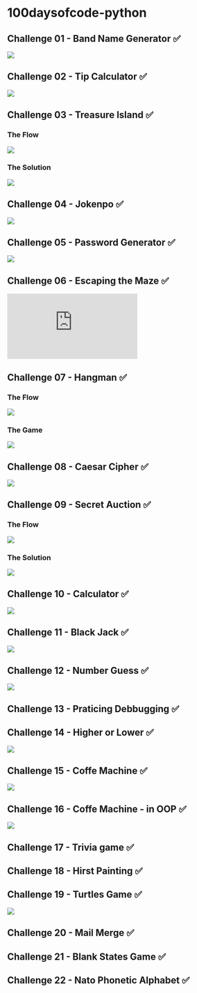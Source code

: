 # 100daysofcode-python

## Challenge 01 - Band Name Generator ✅

![](./assets/BandNameGenerator.gif)

## Challenge 02 - Tip Calculator ✅

![](./assets/TipCalculator.gif)

## Challenge 03 - Treasure Island ✅

### The Flow

![](./assets/TreasureIsland.png)

### The Solution

![](./assets/TreasureIsland.gif)

## Challenge 04 - Jokenpo ✅

![](./assets/Jokenpo.gif)

## Challenge 05 - Password Generator ✅

![](./assets/PasswordGenerator.gif)

## Challenge 06 - Escaping the Maze ✅

![Reeborg's World](https://reeborg.ca/reeborg.html?lang=en&mode=python&menu=worlds%2Fmenus%2Freeborg_intro_en.json&name=Maze&url=worlds%2Ftutorial_en%2Fmaze1.json)

## Challenge 07 - Hangman ✅

### The Flow

![](./assets/SolutionHangmanFlowchart.png)

### The Game

![](./assets/Hangman.gif)

## Challenge 08 - Caesar Cipher ✅

![](./assets/CaesarCipher.gif)

## Challenge 09 - Secret Auction ✅

### The Flow

![](./assets/SecretAuction.png)

### The Solution

![](./assets/SecretAuction.gif)

## Challenge 10 - Calculator ✅

![](./assets/Calculator.gif)

## Challenge 11 - Black Jack ✅

![](./assets/Blackjack.gif)

## Challenge 12 - Number Guess ✅

![](./assets/Numberguess.gif)

## Challenge 13 - Praticing Debbugging ✅

## Challenge 14 - Higher or Lower ✅

![](./assets/Higherlower.gif)

## Challenge 15 - Coffe Machine ✅

![](./assets/Coffeemachine.gif)

## Challenge 16 - Coffe Machine - in OOP ✅

![](./assets/Coffeemachine.gif)

## Challenge 17 - Trivia game ✅

## Challenge 18 - Hirst Painting ✅

## Challenge 19 - Turtles Game ✅
![](./assets/turtle_race.gif)

## Challenge 20 - Mail Merge ✅

## Challenge 21 - Blank States Game ✅

## Challenge 22 - Nato Phonetic Alphabet ✅